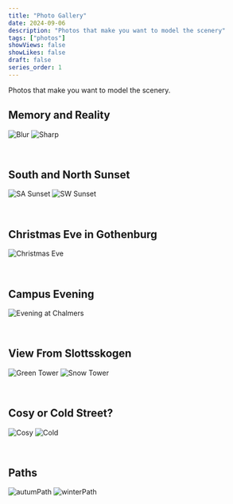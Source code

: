 ```yaml
---
title: "Photo Gallery"
date: 2024-09-06
description: "Photos that make you want to model the scenery"
tags: ["photos"]
showViews: false
showLikes: false
draft: false
series_order: 1
---
```


Photos that make you want to model the scenery.

<!--more-->

## Memory and Reality
![Blur](blurSnowCity.jpg)
![Sharp](snowSharp.jpg)

<br>

## South and North Sunset
![SA Sunset](SA_Sunset.jpg)
![SW Sunset](daysEnd.jpg)

<br>

## Christmas Eve in Gothenburg

![Christmas Eve](chEve.jpg)

<br>

## Campus Evening
![Evening at Chalmers](ChalmersDream.jpg)

<br>

## View From Slottsskogen
![Green Tower](reflectedClockTower.jpg)
![Snow Tower](SnowTower.jpg)


<br>

## Cosy or Cold Street?
![Cosy](cosyStreet.jpg)
![Cold](coldStreet.jpg)

<br>

## Paths
![autumPath](autumPath.jpg)
![winterPath](hutInSnow.jpg)
